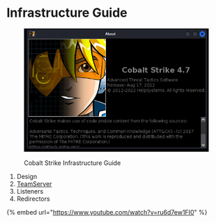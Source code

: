 # Infrastructure Guide

<figure><img src=".gitbook/assets/image (1).png" alt=""><figcaption><p>Cobalt Strike Infrastructure Guide</p></figcaption></figure>



1. Design
2. [TeamServer](configurations/team-server.md)
3. Listeners
4. Redirectors





{% embed url="https://www.youtube.com/watch?v=ru6d7ew1FI0" %}
